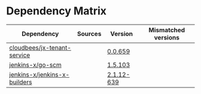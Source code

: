 # Dependency Matrix

Dependency | Sources | Version | Mismatched versions
---------- | ------- | ------- | -------------------
[cloudbees/jx-tenant-service](https://github.com/cloudbees/jx-tenant-service) |  | [0.0.659](https://github.com/cloudbees/jx-tenant-service/releases/tag/v0.0.659) | 
[jenkins-x/go-scm](https://github.com/jenkins-x/go-scm) |  | [1.5.103]() | 
[jenkins-x/jenkins-x-builders](https://github.com/jenkins-x/jenkins-x-builders) |  | [2.1.12-639]() | 
